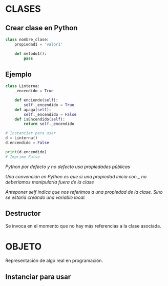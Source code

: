 # CLASES
## Crear clase en Python

```python
class nombre_clase:  
    propiedad1 = 'valor1'

    def metodo1():
        pass
```
## Ejemplo
```python
class Linterna:
    _encendido = True

    def enciende(self):
        self._encendido = True
    def apaga(self):
        self._encendido = False
    def isEncendido(self):
        return self._encendido

# Instanciar para usar
d = Linterna()
d.encendido = False

print(d.encendido)
# Imprime False
```
*Python por defecto y no defecto usa propiedades públicas*

*Una convención en Python es que si una propiedad inicia con _ no deberíamos manipularla fuera de la clase*

*Anteponer self indica que nos referimos a una propiedad de la clase. Sino se estaría creando una variable local.*

## Destructor
Se invoca en el momento que no hay más referencias a la clase asociada.

# OBJETO
Representación de algo real en programación.

## Instanciar para usar
